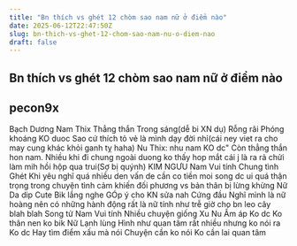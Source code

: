 ```yaml
---
title: "Bn thích vs ghét 12 chòm sao nam nữ ở điểm nào"
date: 2025-06-12T22:47:50Z
slug: bn-thich-vs-ghet-12-chom-sao-nam-nu-o-diem-nao
draft: false
---
```


## Bn thích vs ghét 12 chòm sao nam nữ ở điểm nào

## pecon9x

Bạch Dương
Nam
Thix
Thẳng thắn
Trong sáng(dễ bi XN dụ)
Rỗng rãi
Phóng khoáng
KO duoc
Sao cứ thích tỏ vẻ là mình dạy đời nhỉ(cái ney viet ra cho may cung khác khỏi ganh tỵ haha)
Nu
Thix: nhu nam
KO dc"
Còn thẳng thắn hon nam. Nhiều khi đi chung ngoài duong ko thấy hop mắt cái j là ra rả chửi làm mih hồi hộp qua trui(Sợ bị quýnh)
KIM NGƯU
Nam
Vui tính
Chung tình
Ghét
Khi yêu nghĩ quá nhiều den vấn de cần co tiền moi song dc ui quá thận trọng trong chuyện tình cảm khiến đối phương vs bản thân bị lừng khừng
Nữ
Da dip
Cute
Bik lắng nghe
GÓp ý cho KN sửa nah
Cứng đầu
Nghĩ mình là nữ hoàng nên có những hành động rất là nữ tính như trễ giờ cho bn leo cây blah blah
Song tử
Nam
Vui tính
Nhiều chuyện giống Xu Nu
Ấm áp
Ko dc
Ko thân nen ko bik
Nữ
Lạnh lùng
Hình như quan tâm rất nhiều nhưng ko nói ra
Ko dc
Hay tìm điểm xấu mà nói
Chuyện cần ko nói Ko cần lai quan tâm